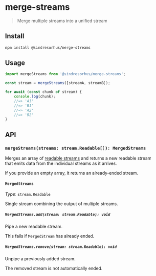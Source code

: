 # merge-streams

> Merge multiple streams into a unified stream

## Install

```sh
npm install @sindresorhus/merge-streams
```

## Usage

```js
import mergeStreams from '@sindresorhus/merge-streams';

const stream = mergeStreams([streamA, streamB]);

for await (const chunk of stream) {
	console.log(chunk);
	//=> 'A1'
	//=> 'B1'
	//=> 'A2'
	//=> 'B2'
}
```

## API

### `mergeStreams(streams: stream.Readable[]): MergedStreams`

Merges an array of [readable streams](https://nodejs.org/api/stream.html#readable-streams) and returns a new readable stream that emits data from the individual streams as it arrives.

If you provide an empty array, it returns an already-ended stream.

#### `MergedStreams`

_Type_: `stream.Readable`

Single stream combining the output of multiple streams.

##### `MergedStreams.add(stream: stream.Readable): void`

Pipe a new readable stream.

This fails if `MergedStream` has already ended.

##### `MergedStreams.remove(stream: stream.Readable): void`

Unpipe a previously added stream.

The removed stream is not automatically ended.
